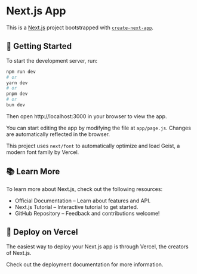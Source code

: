 # Next.js App

This is a [Next.js](https://nextjs.org) project bootstrapped with [`create-next-app`](https://github.com/vercel/next.js/tree/canary/packages/create-next-app).

## 🚀 Getting Started

To start the development server, run:

```bash
npm run dev
# or
yarn dev
# or
pnpm dev
# or
bun dev
```
Then open http://localhost:3000 in your browser to view the app.

You can start editing the app by modifying the file at `app/page.js`. Changes are automatically reflected in the browser.

This project uses `next/font` to automatically optimize and load Geist, a modern font family by Vercel.

## 📚 Learn More

To learn more about Next.js, check out the following resources:

- Official Documentation – Learn about features and API.
- Next.js Tutorial – Interactive tutorial to get started.
- GitHub Repository – Feedback and contributions welcome!

## 🚀 Deploy on Vercel
The easiest way to deploy your Next.js app is through Vercel, the creators of Next.js.

Check out the deployment documentation for more information.

